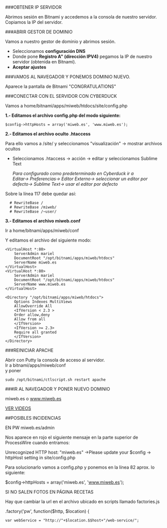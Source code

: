 ###OBTENER IP SERVIDOR  

Abrimos sesión en Bitnami y accedemos a la consola de nuestro servidor.  
Copiamos la IP del servidor.  

###ABRIR GESTOR DE DOMINIO  

Vamos a nuestro gestor de dominio y abrimos sesión.  
- Seleccionamos **configuración DNS**  
- Donde pone **Registro A" (dirección IPV4)** pegamos la IP de nuestro servidor (obtenida en Bitnami).  
- **Aceptar ajustes**  

###VAMOS AL NAVEGADOR Y PONEMOS DOMINIO NUEVO.  

Aparece la pantalla de Bitnami "CONGRATULATIONS"  

###CONECTAR CON EL SERVIDOR CON CYBERDUCK  

Vamos a home/bitnami/apps/miweb/htdocs/site/config.php  

**1.- Editamos el archivo config.php del modo siguiente:**  

```
$config->httpHosts = array('miweb.es', 'www.miweb.es');  
```

**2.- Editamos el archivo oculto .htaccess**  

Para ello vamos a /site/ y seleccionamos "visualización" -> mostrar archivos ocultos  

- Seleccionamos .htaccess -> acción -> editar y seleccionamos Sublime Text  

  _Para configurado como predeterminado en Cyberduck ir a_   
  _Editar-> Preferencias-> Editor Externo-> seleccionar un editor por defecto-> Sublime Text-> usar el editor por defecto_  


Sobre la línea 117 debe quedar así:  
```
  # RewriteBase /  
  # RewriteBase /miweb/  
  # RewriteBase /~user/    
```

**3.- Editamos el archivo miweb.conf**  

Ir a home/bitnami/apps/miweb/conf  

Y editamos el archivo del siguiente modo:  
```
<VirtualHost *:80>
    ServerAdmin mariel
    DocumentRoot "/opt/bitnami/apps/miweb/htdocs"
    ServerName miweb.es
</VirtualHost>
<VirtualHost *:80>
    ServerAdmin mariel
    DocumentRoot "/opt/bitnami/apps/miweb/htdocs"
    ServerName www.miweb.es
</VirtualHost>

<Directory "/opt/bitnami/apps/miweb/htdocs">
    Options Indexes MultiViews
    AllowOverride All
    <IfVersion < 2.3 >
    Order allow,deny
    Allow from all
    </IfVersion>
    <IfVersion >= 2.3>
    Require all granted
    </IfVersion>
</Directory>

```

###REINICIAR APACHE  

Abrir con Putty la consola de acceso al servidor.  
Ir a 
 bitnami/apps/miweb/conf  
y poner  

```
sudo /opt/bitnami/ctlscript.sh restart apache  
```  

###IR AL NAVEGADOR Y PONER NUEVO DOMINIO  

miweb.es o www.miweb.es  


[VER VIDEOS](https://youtu.be/-IKkagNzSL8)


##POSIBLES INCIDENCIAS  

EN PW miweb.es/admin

Nos aparece en rojo el siguiente mensaje en la parte superior de ProcessWire cuando entramos:

Unrecognized HTTP host: "miweb.es" ->Please update your $config -> httpHost setting in site/config.php

Para solucionarlo vamos a config.php
y ponemos en la línea 82 aprox. lo siguiente:

$config->httpHosts = array('miweb.es', 'www.miweb.es');

SI NO SALEN FOTOS EN PÁGINA RECETAS

Hay que cambiar la url en el archivo ubicado en scripts llamado factories.js

.factory('pw', function($http, $location) {

    var webService = "http://"+$location.$$host+"/web-service/";

